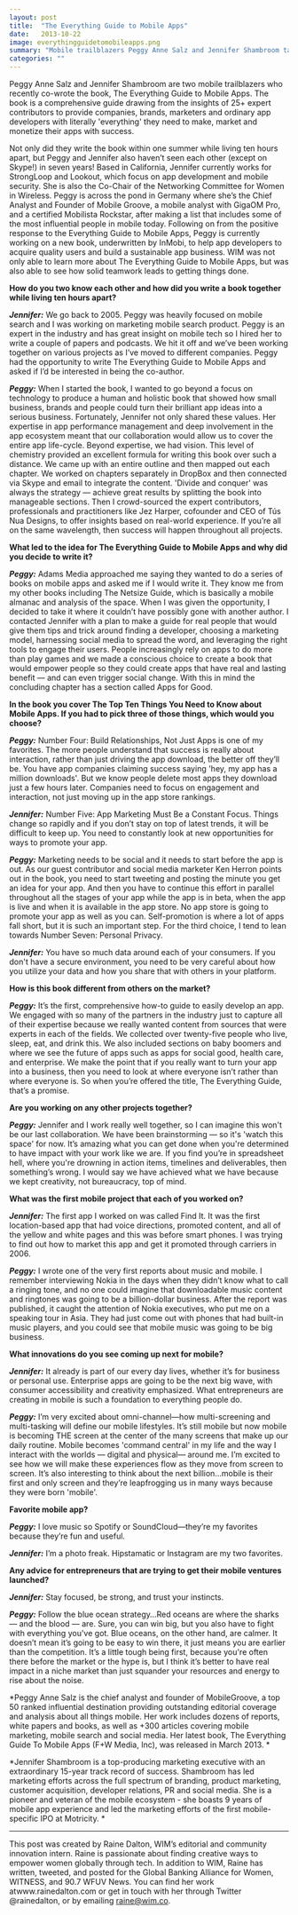 ```yaml
---
layout: post
title:  "The Everything Guide to Mobile Apps"
date:   2013-10-22
image: everythingguidetomobileapps.png
summary: "Mobile trailblazers Peggy Anne Salz and Jennifer Shambroom talk about their new guide to sucessfully making, marketing, and monetizing apps"
categories: ""
---
```


Peggy Anne Salz and Jennifer Shambroom are two mobile trailblazers who recently co-wrote the book, The Everything Guide to Mobile Apps. The book is a comprehensive guide drawing from the insights of 25+ expert contributors to provide companies, brands, marketers and ordinary app developers with literally 'everything' they need to make, market and monetize their apps with success.

Not only did they write the book within one summer while living ten hours apart, but Peggy and Jennifer also haven’t seen each other (except on Skype!) in seven years! Based in California, Jennifer currently works for StrongLoop and Lookout, which focus on app development and mobile security. She is also the Co-Chair of the Networking Committee for Women in Wireless. Peggy is across the pond in Germany where she’s the Chief Analyst and Founder of Mobile Groove, a mobile analyst with GigaOM Pro, and a certified Mobilista Rockstar, after making a list that includes some of the most influential people in mobile today. Following on from the positive response to the Everything Guide to Mobile Apps, Peggy is currently working on a new book, underwritten by InMobi, to help app developers to acquire quality users and build a sustainable app business. WIM was not only able to learn more about The Everything Guide to Mobile Apps, but was also able to see how solid teamwork leads to getting things done.



**How do you two know each other and how did you write a book together while living ten hours apart?**



__*Jennifer:*__ We go back to 2005. Peggy was heavily focused on mobile search and I was working on marketing mobile search product. Peggy is an expert in the industry and has great insight on mobile tech so I hired her to write a couple of papers and podcasts. We hit it off and we’ve been working together on various projects as I’ve moved to different companies. Peggy had the opportunity to write The Everything Guide to Mobile Apps and asked if I’d be interested in being the co-author.



__*Peggy:*__ When I started the book, I wanted to go beyond a focus on technology to produce a human and holistic book that showed how small business, brands and people could turn their brilliant app ideas into a serious business. Fortunately, Jennifer not only shared these values. Her expertise in app performance management and deep involvement in the app ecosystem meant that our collaboration would allow us to cover the entire app life-cycle. Beyond expertise, we had vision. This level of chemistry provided an excellent formula for writing this book over such a distance. We came up with an entire outline and then mapped out each chapter. We worked on chapters separately in DropBox and then connected via Skype and email to integrate the content. 'Divide and conquer' was always the strategy — achieve great results by splitting the book into manageable sections. Then I crowd-sourced the expert contributors, professionals and practitioners like Jez Harper, cofounder and CEO of Tús Nua Designs, to offer insights based on real-world experience. If you’re all on the same wavelength, then success will happen throughout all projects.



**What led to the idea for The Everything Guide to Mobile Apps and why did you decide to write it?**



__*Peggy:*__ Adams Media approached me saying they wanted to do a series of books on mobile apps and asked me if I would write it. They know me from my other books including The Netsize Guide, which is basically a mobile almanac and analysis of the space. When I was given the opportunity, I decided to take it where it couldn’t have possibly gone with another author. I contacted Jennifer with a plan to make a guide for real people that would give them tips and trick around finding a developer, choosing a marketing model, harnessing social media to spread the word, and leveraging the right tools to engage their users. People increasingly rely on apps to do more than play games and we made a conscious choice to create a book that would empower people so they could create apps that have real and lasting benefit — and can even trigger social change. With this in mind the concluding chapter has a section called Apps for Good.



**In the book you cover The Top Ten Things You Need to Know about Mobile Apps. If you had to pick three of those things, which would you choose?**



__*Peggy:*__ Number Four: Build Relationships, Not Just Apps is one of my favorites. The more people understand that success is really about interaction, rather than just driving the app download, the better off they’ll be. You have app companies claiming success saying 'hey, my app has a million downloads'. But we know people delete most apps they download just a few hours later. Companies need to focus on engagement and interaction, not just moving up in the app store rankings.



__*Jennifer:*__ Number Five: App Marketing Must Be a Constant Focus. Things change so rapidly and if you don’t stay on top of latest trends, it will be difficult to keep up. You need to constantly look at new opportunities for ways to promote your app.



__*Peggy:*__ Marketing needs to be social and it needs to start before the app is out. As our guest contributor and social media marketer Ken Herron points out in the book, you need to start tweeting and posting the minute you get an idea for your app. And then you have to continue this effort in parallel throughout all the stages of your app while the app is in beta, when the app is live and when it is available in the app store. No app store is going to promote your app as well as you can. Self-promotion is where a lot of apps fall short, but it is such an important step. For the third choice, I tend to lean towards Number Seven: Personal Privacy.



__*Jennifer:*__ You have so much data around each of your consumers. If you don't have a secure environment, you need to be very careful about how you utilize your data and how you share that with others in your platform.



**How is this book different from others on the market?**



__*Peggy:*__ It’s the first, comprehensive how-to guide to easily develop an app. We engaged with so many of the partners in the industry just to capture all of their expertise because we really wanted content from sources that were experts in each of the fields. We collected over twenty-five people who live, sleep, eat, and drink this. We also included sections on baby boomers and where we see the future of apps such as apps for social good, health care, and enterprise. We make the point that if you really want to turn your app into a business, then you need to look at where everyone isn’t rather than where everyone is. So when you’re offered the title, The Everything Guide, that’s a promise.



**Are you working on any other projects together?**



__*Peggy:*__ Jennifer and I work really well together, so I can imagine this won't be our last collaboration. We have been brainstorming — so it's 'watch this space' for now. It’s amazing what you can get done when you're determined to have impact with your work like we are. If you find you’re in spreadsheet hell, where you're drowning in action items, timelines and deliverables, then something’s wrong. I would say we have achieved what we have because we kept creativity, not bureaucracy, top of mind.



**What was the first mobile project that each of you worked on?**



__*Jennifer:*__ The first app I worked on was called Find It. It was the first location-based app that had voice directions, promoted content, and all of the yellow and white pages and this was before smart phones. I was trying to find out how to market this app and get it promoted through carriers in 2006.



__*Peggy:*__ I wrote one of the very first reports about music and mobile. I remember interviewing Nokia in the days when they didn’t know what to call a ringing tone, and no one could imagine that downloadable music content and ringtones was going to be a billion-dollar business. After the report was published, it caught the attention of Nokia executives, who put me on a speaking tour in Asia. They had just come out with phones that had built-in music players, and you could see that mobile music was going to be big business.



**What innovations do you see coming up next for mobile?**



__*Jennifer:*__ It already is part of our every day lives, whether it’s for business or personal use. Enterprise apps are going to be the next big wave, with consumer accessibility and creativity emphasized. What entrepreneurs are creating in mobile is such a foundation to everything people do.



__*Peggy:*__ I’m very excited about omni-channel—how multi-screening and  multi-tasking will define our mobile lifestyles. It’s still mobile but now mobile is becoming THE screen at the center of the many screens that make up our daily routine. Mobile becomes 'command central' in my life and the way I interact with the worlds — digital and physical— around me. I’m excited to see how we will make these experiences flow as they move from screen to screen. It’s also interesting to think about the next billion…mobile is their first and only screen and they’re leapfrogging us in many ways because they were born 'mobile'.



**Favorite mobile app?**



__*Peggy:*__ I love music so Spotify or SoundCloud—they’re my favorites because they’re fun and useful.



__*Jennifer:*__ I’m a photo freak. Hipstamatic or Instagram are my two favorites.



**Any advice for entrepreneurs that are trying to get their mobile ventures launched?**



__*Jennifer:*__ Stay focused, be strong, and trust your instincts.

__*Peggy:*__ Follow the blue ocean strategy…Red oceans are where the sharks — and the blood — are. Sure, you can win big, but you also have to fight with everything you've got. Blue oceans, on the other hand, are calmer. It doesn’t mean it’s going to be easy to win there, it just means you are earlier than the competition. It’s a little tough being first, because you're often there before the market or the hype is, but I think it’s better to have real impact in a niche market than just squander your resources and energy to rise about the noise.

*Peggy Anne Salz is the chief analyst and founder of MobileGroove, a top 50 ranked influential destination providing outstanding editorial coverage and analysis about all things mobile. Her work includes dozens of reports, white papers and books, as well as +300 articles covering mobile marketing, mobile search and social media. Her latest book, The Everything Guide To Mobile Apps (F+W Media, Inc), was released in March 2013.
*

*Jennifer Shambroom is a top-producing marketing executive with an extraordinary 15-year track record of success. Shambroom has led marketing efforts across the full spectrum of branding, product marketing, customer acquisition, developer relations, PR and social media. She is a pioneer and veteran of the mobile ecosystem - she boasts 9 years of mobile app experience and led the marketing efforts of the first mobile-specific IPO at Motricity. *


______________________

This post was created by Raine Dalton, WIM’s editorial and community innovation intern. Raine is passionate about finding creative ways to empower women globally through tech. In addition to WIM, Raine has written, tweeted, and posted for the Global Banking Alliance for Women, WITNESS, and 90.7 WFUV News. You can find her work atwww.rainedalton.com or get in touch with her through Twitter @rainedalton, or by emailing raine@wim.co.


